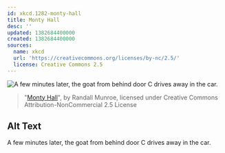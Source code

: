 ```yaml
---
id: xkcd.1282-monty-hall
title: Monty Hall
desc: ''
updated: 1382684400000
created: 1382684400000
sources:
  name: xkcd
  url: 'https://creativecommons.org/licenses/by-nc/2.5/'
  license: Creative Commons 2.5
---
```

![A few minutes later, the goat from behind door C drives away in the car.](https://imgs.xkcd.com/comics/monty_hall.png)
> "[Monty Hall](https://xkcd.com/1282/)", by Randall Munroe, licensed under Creative Commons Attribution-NonCommercial 2.5 License

## Alt Text
A few minutes later, the goat from behind door C drives away in the car.
